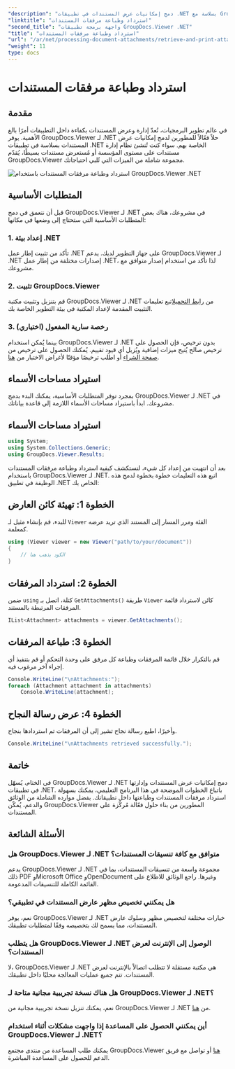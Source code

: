 ```yaml
---
"description": "دمج إمكانيات عرض المستندات في تطبيقات .NET بسلاسة مع GroupDocs.Viewer لـ .NET. استرجاع وطباعة مرفقات المستندات بسهولة."
"linktitle": "استرداد وطباعة مرفقات المستندات"
"second_title": "واجهة برمجة تطبيقات GroupDocs.Viewer .NET"
"title": "استرداد وطباعة مرفقات المستندات"
"url": "/ar/net/processing-document-attachments/retrieve-and-print-attachments/"
"weight": 11
type: docs
---
```

# استرداد وطباعة مرفقات المستندات

## مقدمة
في عالم تطوير البرمجيات، تُعدّ إدارة وعرض المستندات بكفاءة داخل التطبيقات أمرًا بالغ الأهمية. يوفر GroupDocs.Viewer لـ .NET حلاً فعّالاً للمطورين لدمج إمكانيات عرض المستندات بسلاسة في تطبيقات .NET الخاصة بهم. سواء كنت تُنشئ نظام إدارة مستندات على مستوى المؤسسة أو مُستعرض مستندات بسيطًا، يُقدّم GroupDocs.Viewer مجموعة شاملة من الميزات التي تُلبي احتياجاتك.

![استرداد وطباعة مرفقات المستندات باستخدام GroupDocs.Viewer .NET](/viewer/processing-document-attachments/retrieve-and-print-document-attachments.png)

## المتطلبات الأساسية
قبل أن نتعمق في دمج GroupDocs.Viewer لـ .NET في مشروعك، هناك بعض المتطلبات الأساسية التي ستحتاج إلى وضعها في مكانها:
### 1. إعداد بيئة .NET
تأكد من تثبيت إطار عمل .NET على جهاز التطوير لديك. يدعم GroupDocs.Viewer لـ .NET إصدارات مختلفة من إطار عمل .NET، لذا تأكد من استخدام إصدار متوافق مع مشروعك.
### 2. تثبيت GroupDocs.Viewer
قم بتنزيل وتثبيت مكتبة GroupDocs.Viewer لـ .NET من [رابط التحميل](https://releases.groupdocs.com/viewer/net/)اتبع تعليمات التثبيت المقدمة لإعداد المكتبة في بيئة التطوير الخاصة بك.
### 3. رخصة سارية المفعول (اختياري)
بينما يُمكن استخدام GroupDocs.Viewer لـ .NET بدون ترخيص، فإن الحصول على ترخيص صالح يُتيح ميزات إضافية ويُزيل أي قيود تقييم. يُمكنك الحصول على ترخيص من [صفحة الشراء](https://purchase.groupdocs.com/buy) أو اطلب ترخيصًا مؤقتًا لأغراض الاختبار من [هنا](https://purchase.groupdocs.com/temporary-license/).

## استيراد مساحات الأسماء
بمجرد توفر المتطلبات الأساسية، يمكنك البدء بدمج GroupDocs.Viewer لـ .NET في مشروعك. ابدأ باستيراد مساحات الأسماء اللازمة إلى قاعدة بياناتك.
## استيراد مساحات الأسماء
```csharp
using System;
using System.Collections.Generic;
using GroupDocs.Viewer.Results;
```

بعد أن انتهيت من إعداد كل شيء، لنستكشف كيفية استرداد وطباعة مرفقات المستندات باستخدام GroupDocs.Viewer لـ .NET. اتبع هذه التعليمات خطوة بخطوة لدمج هذه الوظيفة في تطبيق .NET الخاص بك:
## الخطوة 1: تهيئة كائن العارض
للبدء، قم بإنشاء مثيل لـ `Viewer` الفئة ومرر المسار إلى المستند الذي تريد عرضه كمعلمة.
```csharp
using (Viewer viewer = new Viewer("path/to/your/document"))
{
    // الكود يذهب هنا
}
```
## الخطوة 2: استرداد المرفقات
ضمن `using` كتلة، اتصل بـ `GetAttachments()` طريقة `Viewer` كائن لاسترداد قائمة المرفقات المرتبطة بالمستند.
```csharp
IList<Attachment> attachments = viewer.GetAttachments();
```
## الخطوة 3: طباعة المرفقات
قم بالتكرار خلال قائمة المرفقات وطباعة كل مرفق على وحدة التحكم أو قم بتنفيذ أي إجراء آخر مرغوب فيه.
```csharp
Console.WriteLine("\nAttachments:");
foreach (Attachment attachment in attachments)
    Console.WriteLine(attachment);
```
## الخطوة 4: عرض رسالة النجاح
وأخيرًا، اطبع رسالة نجاح تشير إلى أن المرفقات تم استردادها بنجاح.
```csharp
Console.WriteLine("\nAttachments retrieved successfully.");
```

## خاتمة
في الختام، يُسهّل GroupDocs.Viewer لـ .NET دمج إمكانيات عرض المستندات وإدارتها في تطبيقات .NET. باتباع الخطوات الموضحة في هذا البرنامج التعليمي، يمكنك بسهولة استرداد مرفقات المستندات وطباعتها داخل تطبيقاتك. بفضل موارده الشاملة من الوثائق والدعم، يُمكّن GroupDocs.Viewer المطورين من بناء حلول فعّالة مُركّزة على المستندات.
## الأسئلة الشائعة
### هل GroupDocs.Viewer لـ .NET متوافق مع كافة تنسيقات المستندات؟
يدعم GroupDocs.Viewer لـ .NET مجموعة واسعة من تنسيقات المستندات، بما في ذلك PDF وMicrosoft Office وOpenDocument وغيرها. راجع الوثائق للاطلاع على القائمة الكاملة للتنسيقات المدعومة.
### هل يمكنني تخصيص مظهر عارض المستندات في تطبيقي؟
نعم، يوفر GroupDocs.Viewer لـ .NET خيارات مختلفة لتخصيص مظهر وسلوك عارض المستندات، مما يسمح لك بتخصيصه وفقًا لمتطلبات تطبيقك.
### هل يتطلب GroupDocs.Viewer لـ .NET الوصول إلى الإنترنت لعرض المستندات؟
لا، GroupDocs.Viewer لـ .NET هي مكتبة مستقلة لا تتطلب اتصالاً بالإنترنت لعرض المستندات. تتم جميع عمليات المعالجة محليًا داخل تطبيقك.
### هل هناك نسخة تجريبية مجانية متاحة لـ GroupDocs.Viewer لـ .NET؟
نعم، يمكنك تنزيل نسخة تجريبية مجانية من GroupDocs.Viewer لـ .NET من [هنا](https://releases.groupdocs.com/).
### أين يمكنني الحصول على المساعدة إذا واجهت مشكلات أثناء استخدام GroupDocs.Viewer لـ .NET؟
يمكنك طلب المساعدة من منتدى مجتمع GroupDocs.Viewer [هنا](https://forum.groupdocs.com/c/viewer/9) أو تواصل مع فريق الدعم للحصول على المساعدة المباشرة.